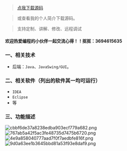 > [点我下载源码](https://www.notmaker.com/detail/3375c9ded3944eb0a60f63810d009371/ghp) 


> 或查看我的个人简介下载源码。

> 支持定制、讲解、修改、远程调试


#### 欢迎热爱编程的小伙伴一起交流心得！！抠抠：3694615635 



### 一、相关技术
- 后端：`Java`、`JavaSwing/GUI`。

### 二、相关软件（列出的软件其一均可运行）
- `IDEA`
- `Eclipse`
- 等

### 三、功能描述
![cbbf6de37a8238edba903ecf779a682.png](https://store.ptcc9.top/notmaker/user_upload/ba15bc64d0b24c178659372c9c4386bd/2024-03-02%2000:34:15_cbbf6de37a8238edba903ecf779a682.png)
![767ab5a42f5ac3fe48735d7475b6720.png](https://store.ptcc9.top/notmaker/user_upload/ba15bc64d0b24c178659372c9c4386bd/2024-03-02%2000:34:13_767ab5a42f5ac3fe48735d7475b6720.png)
![4e9a858040777aad7f0f7aedbfe816f.png](https://store.ptcc9.top/notmaker/user_upload/ba15bc64d0b24c178659372c9c4386bd/2024-03-02%2000:34:06_4e9a858040777aad7f0f7aedbfe816f.png)
![9d0a63ee1b3645bbd81a53f93e8daf9.png](https://store.ptcc9.top/notmaker/user_upload/ba15bc64d0b24c178659372c9c4386bd/2024-03-02%2000:34:09_9d0a63ee1b3645bbd81a53f93e8daf9.png)
